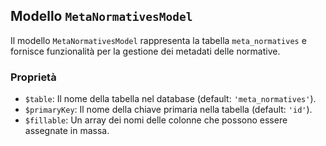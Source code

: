 ## Modello `MetaNormativesModel`

Il modello `MetaNormativesModel`  rappresenta la tabella `meta_normatives` e fornisce funzionalità per la gestione dei metadati delle normative.

### Proprietà

* `$table`: Il nome della tabella nel database (default: `'meta_normatives'`).
* `$primaryKey`: Il nome della chiave primaria nella tabella (default: `'id'`).
* `$fillable`: Un array dei nomi delle colonne che possono essere assegnate in massa.
